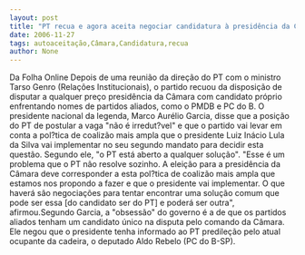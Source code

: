 ```yaml
---
layout: post
title: "PT recua e agora aceita negociar candidatura à presidência da Câmara "
date: 2006-11-27
tags: autoaceitação,Câmara,Candidatura,recua
author: None
---
```

Da Folha Online
Depois de uma reunião da direção do PT com o ministro Tarso Genro (Relações Institucionais), o partido recuou da disposição de disputar a qualquer preço presidência da Câmara com candidato próprio enfrentando nomes de partidos aliados, como o PMDB e PC do B. O presidente nacional da legenda, Marco Aurélio Garcia, disse que a posição do PT de postular a vaga \"não é irredut?vel\" e que o partido vai levar em conta a pol?tica de coalizão mais ampla que o presidente Luiz Inácio Lula da Silva vai implementar no seu segundo mandato para decidir esta questão. Segundo ele, \"o PT está aberto a qualquer solução\". \"Esse é um problema que o PT não resolve sozinho. A eleição para a presidência da Câmara deve corresponder a esta pol?tica de coalizão mais ampla que estamos nos propondo a fazer e que o presidente vai implementar. O que haverá são negociações para tentar encontrar uma solução comum que pode ser essa [do candidato ser do PT] e poderá ser outra\", afirmou.Segundo Garcia, a \"obsessão\" do governo é a de que os partidos aliados tenham um candidato único na disputa pelo comando da Câmara. Ele negou que o presidente tenha informado ao PT predileção pelo atual ocupante da cadeira, o deputado Aldo Rebelo (PC do B-SP).  